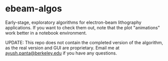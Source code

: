 # ebeam-algos

Early-stage, exploratory algorithms for electron-beam lithography applications. If you want to check them out, note that the plot "animations" work better in a notebook environment.

UPDATE: This repo does not contain the completed version of the algorithm, as the real version and GUI are proprietary. Email me at ayush.panta@berkeley.edu if you have any questions.
